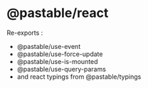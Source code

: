 # @pastable/react

Re-exports :

-   @pastable/use-event
-   @pastable/use-force-update
-   @pastable/use-is-mounted
-   @pastable/use-query-params
-   and react typings from @pastable/typings
